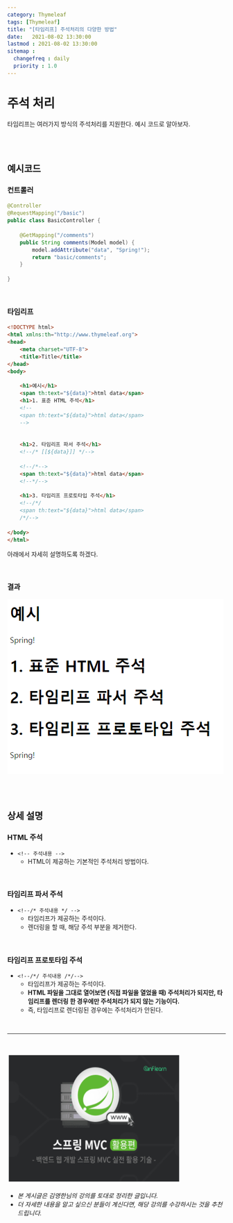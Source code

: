 ```yaml
---
category: Thymeleaf
tags: [Thymeleaf]
title: "[타임리프] 주석처리의 다양한 방법"
date:   2021-08-02 13:30:00 
lastmod : 2021-08-02 13:30:00
sitemap :
  changefreq : daily
  priority : 1.0
---
```


# 주석 처리

타임리프는 여러가지 방식의 주석처리를 지원한다. 예시 코드로 알아보자.

<br><br>

## 예시코드

### 컨트롤러

```java
@Controller
@RequestMapping("/basic")
public class BasicController {

	@GetMapping("/comments")
	public String comments(Model model) {
		model.addAttribute("data", "Spring!");
		return "basic/comments";
	}

}
```

<br>

### 타임리프

```html
<!DOCTYPE html>
<html xmlns:th="http://www.thymeleaf.org">
<head>
	<meta charset="UTF-8">
	<title>Title</title>
</head>
<body>

	<h1>예시</h1>
	<span th:text="${data}">html data</span>
	<h1>1. 표준 HTML 주석</h1>
	<!--
	<span th:text="${data}">html data</span>
	-->
	

	<h1>2. 타임리프 파서 주석</h1>
	<!--/* [[${data}]] */-->
	
	<!--/*-->
	<span th:text="${data}">html data</span>
	<!--*/-->

	<h1>3. 타임리프 프로토타입 주석</h1>
	<!--/*/
	<span th:text="${data}">html data</span>
	/*/-->
	
</body>
</html>
```

아래에서 자세히 설명하도록 하겠다.

<br>

### 결과

![결과](/assets/img/2021-08-02-THYMELEAF_Comments/Untitled%2014.png)

<br><br>

## 상세 설명

### HTML 주석

- `<!-- 주석내용 -->`
    - HTML이 제공하는 기본적인 주석처리 방법이다.

<br>

### 타임리프 파서 주석

- `<!--/* 주석내용 */ -->`
    - 타임리프가 제공하는 주석이다.
    - 렌더링을 할 때, 해당 주석 부분을 제거한다.

<br>

### 타임리프 프로토타입 주석

- `<!--/*/ 주석내용 /*/-->`
    - 타임리프가 제공하는 주석이다.
    - **HTML 파일을 그대로 열어보면 (직접 파일을 열었을 때) 주석처리가 되지만, 타임리프를 렌더링 한 경우에만 주석처리가 되지 않는 기능이다.**
    - 즉, 타임리프로 렌더링된 경우에는 주석처리가 안된다.

<br>

---

<br>

<a href="https://inf.run/YPER"><img src="/assets/img/Inflearn_Spring_MVC2/logo.png" width="400px" height="300px"></a>

- *본 게시글은 김영한님의 강의를 토대로 정리한 글입니다.*
- *더 자세한 내용을 알고 싶으신 분들이 계신다면, 해당 강의를 수강하시는 것을 추천드립니다.*